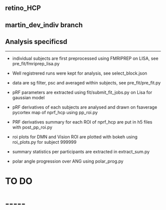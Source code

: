 ## retino_HCP

martin_dev_indiv branch
-----------------------

## Analysis specificsd
---------------------
- individual subjects are first preprocessed using FMRIPREP on LISA, see pre_fit/fmriprep_lisa.py
- Well registrered runs were kept for analysis, see select_block.json
- data are sg filter, psc and averaged within subjects, see pre_fit/pre_fit.py
- pRF parameters are extracted using fit/submit_fit_jobs.py on Lisa for gaussian model

- pRF derivatives of each subjects are analysed and drawn on fsaverage pycortex map of nprf_hcp using pp_roi.py
- PRF derivatives summary for each ROI of nprf_hcp are put in h5 files with post_pp_roi.py
- roi plots for DMN and Vision ROI are plotted with bokeh using roi_plots.py for subject 999999
- summary statistics per participants are extracted in extract_sum.py
- polar angle progression over ANG using polar_prog.py

# TO DO
# -----
